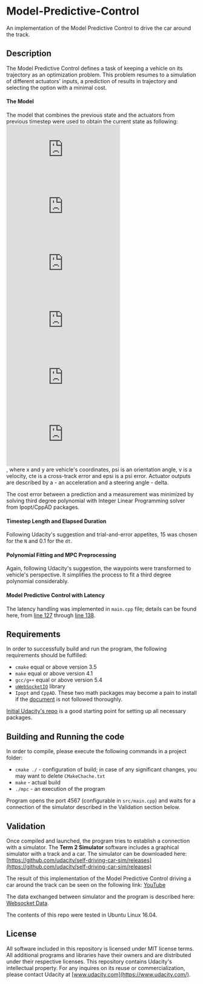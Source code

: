 # Model-Predictive-Control
An implementation of the Model Predictive Control to drive the car around the track.

## Description ##
The Model Predictive Control defines a task of keeping a vehicle on its trajectory as an optimization problem. This problem resumes to a simulation of different actuators' inputs, a prediction of results in trajectory and selecting the option with a minimal cost.

#### The Model ####
The model that combines the previous state and the actuators from previous timestep were used to obtain the current state as following:
<br>
![x_t](http://www.sciweavers.org/tex2img.php?eq=x_%7Bt%7D%20%3D%20x_%7Bt-1%7D%20%2B%20v_%7Bt-1%7D%20%2A%20cos%28%5Cpsi_%7Bt-1%7D%29%20%2A%20dt&bc=White&fc=Black&im=jpg&fs=12&ff=arev&edit=0)<br>
![y_1](http://www.sciweavers.org/tex2img.php?eq=y_%7Bt%7D%20%3D%20y_%7Bt-1%7D%20%2B%20v_%7Bt-1%7D%20%2A%20sin%28%5Cpsi_%7Bt-1%7D%29%20%2A%20dt&bc=White&fc=Black&im=jpg&fs=12&ff=arev&edit=0)<br>
![psi_[t]](http://www.sciweavers.org/tex2img.php?eq=%5Cpsi_%7Bt%7D%20%3D%20%5Cpsi_%7Bt-1%7D%20%2B%20%5Cfrac%7Bv_%7Bt-1%7D%7D%7BL_%7Bf%7D%7D%20%2A%20%5Cdelta_%7Bt-1%7D%20%2A%20dt&bc=White&fc=Black&im=jpg&fs=12&ff=arev&edit=0) <br>
![v_[t]](http://www.sciweavers.org/tex2img.php?eq=v_%7Bt%7D%20%3D%20v_%7Bt-1%7D%20%2B%20a_%7Bt-1%7D%20%2A%20dt&bc=White&fc=Black&im=jpg&fs=12&ff=arev&edit=0) <br>
![cte[t]](http://www.sciweavers.org/tex2img.php?eq=cte_%7Bt%7D%20%3D%20f%28x_%7Bt-1%7D%29%20-%20y_%7Bt-1%7D%20%2B%20v_%7Bt-1%7D%20%2A%20sin%28E%5Cpsi_%7Bt-1%7D%29%20%2A%20dt%20&bc=White&fc=Black&im=jpg&fs=12&ff=arev&edit=0)<br>
![epsi[t]](http://www.sciweavers.org/tex2img.php?eq=E%5Cpsi_%7Bt%7D%20%3D%20%5Cpsi_%7Bt%7D%20-%20%5Cpsi%20des_%7Bt-1%7D%20%2B%20v_%7Bt-1%7D%20%2A%20%5Cfrac%7B%5Cdelta_%7Bt-1%7D%7D%7BLf%7D%20%2A%20dt&bc=White&fc=Black&im=jpg&fs=12&ff=arev&edit=0)<br>
, where x and y are vehicle's coordinates, psi is an orientation angle, v is a velocity, cte is a  cross-track error and epsi is a psi error. Actuator outputs are described by a - an acceleration and a steering angle - delta.

The cost error between a prediction and a measurement was minimized by solving third degree polynomial with Integer Linear Programming solver from Ipopt/CppAD packages.

#### Timestep Length and Elapsed Duration ####
Following Udacity's suggestion and trial-and-error appetites, 15 was chosen for the `N` and 0.1 for the `dt`.

#### Polynomial Fitting and MPC Preprocessing ####
Again, following Udacity's suggestion, the waypoints were transformed to vehicle's perspective. It simplifies the process to fit a third degree polynomial considerably.

#### Model Predictive Control with Latency ####
The latency handling was implemented in `main.cpp` file; details can be found here, from [line 127](https://github.com/antonpavlov/Model-Predictive-Control/blob/344ee915e0d5b8a750e7b645e295af66c156accf/src/main.cpp#L127) through [line 138](https://github.com/antonpavlov/Model-Predictive-Control/blob/344ee915e0d5b8a750e7b645e295af66c156accf/src/main.cpp#L138).

## Requirements ##
In order to successfully build and run the program, the following requirements should be fulfilled:
* `cmake` equal or above version 3.5
* `make` equal or above version 4.1
* `gcc/g++` equal or above version 5.4
* [`uWebSocketIO`](https://github.com/uNetworking/uWebSockets) library
* `Ipopt` and `CppAD`. These two math packages may become a pain to install if the [document](https://github.com/udacity/CarND-MPC-Project/blob/master/install_Ipopt_CppAD.md) is not followed thoroughly.

[Initial Udacity's repo](https://github.com/udacity/CarND-MPC-Project) is a good starting point for setting up all necessary packages.

## Building and Running the code ##
In order to compile, please execute the following commands in a project folder:
* `cmake ./` - configuration of build; in case of any significant changes, you may want to delete `CMakeChache.txt`
* `make` - actual build
* `./mpc` - an execution of the program

Program opens the port 4567 (configurable in `src/main.cpp`) and waits for a connection of the simulator described in the Validation section below.

## Validation ##
Once compiled and launched, the program tries to establish a connection with a simulator. The **Term 2 Simulator** software includes a graphical simulator with a track and a car. The simulator can be downloaded here: [https://github.com/udacity/self-driving-car-sim/releases](https://github.com/udacity/self-driving-car-sim/releases)

The result of this implementation of the Model Predictive Control driving a car around the track can be seen on the following link: [YouTube](https://youtu.be/W0A9jG9cjn4)

The data exchanged between simulator and the program is described here: [Websocket Data](https://github.com/udacity/CarND-MPC-Project/blob/master/DATA.md).

The contents of this repo were tested in Ubuntu Linux 16.04.


## License ##
All software included in this repository is licensed under MIT license terms. All additional programs and libraries have their owners and are distributed under their respective licenses. This repository contains Udacity's intellectual property. For any inquires on its reuse or commercialization, please contact Udacity at [www.udacity.com](https://www.udacity.com/).
